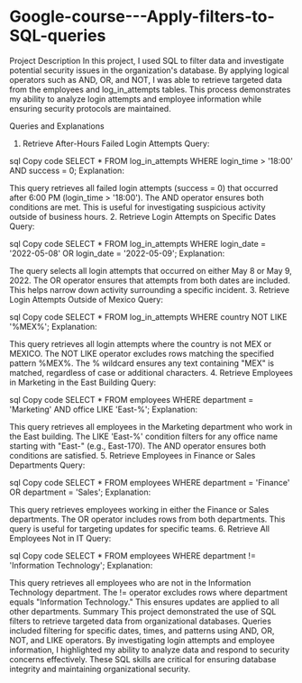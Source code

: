 # Google-course---Apply-filters-to-SQL-queries
Project Description
In this project, I used SQL to filter data and investigate potential security issues in the organization's database. By applying logical operators such as AND, OR, and NOT, I was able to retrieve targeted data from the employees and log_in_attempts tables. This process demonstrates my ability to analyze login attempts and employee information while ensuring security protocols are maintained.

Queries and Explanations
1. Retrieve After-Hours Failed Login Attempts
Query:

sql
Copy code
SELECT *
FROM log_in_attempts
WHERE login_time > '18:00' AND success = 0;
Explanation:

This query retrieves all failed login attempts (success = 0) that occurred after 6:00 PM (login_time > '18:00').
The AND operator ensures both conditions are met.
This is useful for investigating suspicious activity outside of business hours.
2. Retrieve Login Attempts on Specific Dates
Query:

sql
Copy code
SELECT *
FROM log_in_attempts
WHERE login_date = '2022-05-08' OR login_date = '2022-05-09';
Explanation:

The query selects all login attempts that occurred on either May 8 or May 9, 2022.
The OR operator ensures that attempts from both dates are included.
This helps narrow down activity surrounding a specific incident.
3. Retrieve Login Attempts Outside of Mexico
Query:

sql
Copy code
SELECT *
FROM log_in_attempts
WHERE country NOT LIKE '%MEX%';
Explanation:

This query retrieves all login attempts where the country is not MEX or MEXICO.
The NOT LIKE operator excludes rows matching the specified pattern %MEX%.
The % wildcard ensures any text containing "MEX" is matched, regardless of case or additional characters.
4. Retrieve Employees in Marketing in the East Building
Query:

sql
Copy code
SELECT *
FROM employees
WHERE department = 'Marketing' AND office LIKE 'East-%';
Explanation:

This query retrieves all employees in the Marketing department who work in the East building.
The LIKE 'East-%' condition filters for any office name starting with "East-" (e.g., East-170).
The AND operator ensures both conditions are satisfied.
5. Retrieve Employees in Finance or Sales Departments
Query:

sql
Copy code
SELECT *
FROM employees
WHERE department = 'Finance' OR department = 'Sales';
Explanation:

This query retrieves employees working in either the Finance or Sales departments.
The OR operator includes rows from both departments.
This query is useful for targeting updates for specific teams.
6. Retrieve All Employees Not in IT
Query:

sql
Copy code
SELECT *
FROM employees
WHERE department != 'Information Technology';
Explanation:

This query retrieves all employees who are not in the Information Technology department.
The != operator excludes rows where department equals "Information Technology."
This ensures updates are applied to all other departments.
Summary
This project demonstrated the use of SQL filters to retrieve targeted data from organizational databases. Queries included filtering for specific dates, times, and patterns using AND, OR, NOT, and LIKE operators. By investigating login attempts and employee information, I highlighted my ability to analyze data and respond to security concerns effectively. These SQL skills are critical for ensuring database integrity and maintaining organizational security.
